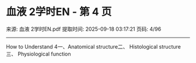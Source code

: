 # 血液 2学时EN - 第 4 页

来源: 血液 2学时EN.pdf
提取时间: 2025-09-18 03:17:21
页码: 4/96

---

How to Understand
4一、Anatomical structure二、 Histological structure三、 Physiological function